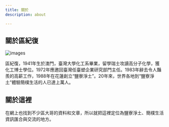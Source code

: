 ```yaml
---
title: 關於
description: about

---
```


## 關於區紀復 

![images](/images/about.webp)

區紀復，1941年生於澳門，臺灣大學化工系畢業，留學瑞士攻讀高分子化學，獲化工博士學位。1972年應邀回臺灣任臺塑企業研究部門主任。1983年辭去令人豔羨的高薪工作，1988年在花蓮創立“鹽寮淨土”。20年來，世界各地到“鹽寮淨土”體驗簡樸生活的人已達上萬人。
## 關於這裡 
在網上也找到不少區大哥的資料和文章，所以就把這裡定位為鹽寮淨土、簡樸生活資訊匯合與交流的地方。
